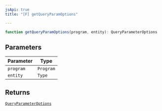 ```yaml
---
jsApi: true
title: "[F] getQueryParamOptions"

---
```

```ts
function getQueryParamOptions(program, entity): QueryParameterOptions
```

## Parameters

| Parameter | Type |
| ------ | ------ |
| `program` | `Program` |
| `entity` | `Type` |

## Returns

[`QueryParameterOptions`](../interfaces/QueryParameterOptions.md)
